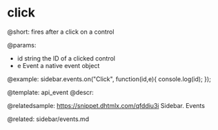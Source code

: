 click
=============

@short:
fires after a click on a control

@params:
- id 		string		the ID of a clicked control
- e 		Event		a native event object


@example:
sidebar.events.on("Click", function(id,e){
    console.log(id);
});


@template: api_event
@descr:

@relatedsample: https://snippet.dhtmlx.com/qfddiu3i	Sidebar. Events

@related: sidebar/events.md